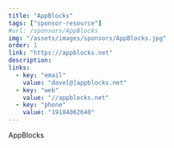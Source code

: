 ```yaml
---
title: "AppBlocks"
tags: ["sponsor-resource"]
#url: /sponsors/AppBlocks
img: "/assets/images/sponsors/AppBlocks.jpg"
order: 1
link: "https://appblocks.net"
description: 
links:
  - key: "email"
    value: "dave[@]appblocks.net"
  - key: "web"
    value: "//appblocks.net"
  - key: "phone"
    value: "19184062640"
---
```


AppBlocks
